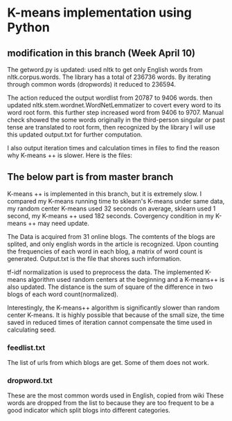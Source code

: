 # K-means implementation using Python

## modification in this branch (Week April 10)
The getword.py is updated: used nltk to get only English words from nltk.corpus.words. The library has a total of 236736 words. By iterating through common words (dropwords) it reduced to 236594.

The action reduced the output wordlist from 20787 to 9406 words. then updated nltk.stem.wordnet.WordNetLemmatizer to covert every word to its word root form. this further step increased word from 9406 to 9707. Manual check showed the some words originally in the third-person singular or past tense are translated to root form, then recognized by the library
I will use this updated output.txt for further computation. 

I also output iteration times and calculation times in files to find the reason why K-means ++ is slower. Here is the files:



## The below part is from master branch
K-means ++ is implemented in this branch, but it is extremely slow. I compared my K-means running time to sklearn's K-means under same data, my random center K-means used 32 seconds on average, sklearn used 1 second, my K-means ++ used 182 seconds. Covergency condition in my K-means ++ may need update.

The Data is acquired from 31 online blogs. The comtents of the blogs are splited, and only english words in the article is recognized. Upon counting the frequencies of each word in each blog, a matrix of word count is generated. Output.txt is the file that shores such information. 

tf-idf normalization is used to preprocess the data. The implemented K-means algorithm used random centers at the beginning and a K-means++ is also updated. The distance is the sum of square of the difference in two blogs of each word count(normalized). 

Interestingly, the K-means++ algorithm is significantly slower than random center K-means. It is highly possible that because of the small size, the time saved in reduced times of iteration cannot compensate the time used in calculating seed. 

### feedlist.txt
The list of urls from which blogs are get. Some of them does not work.

### dropword.txt
These are the most common words used in English, copied from wiki
These words are dropped from the list to because they are too frequent to be a good indicator which split blogs into different categories.

